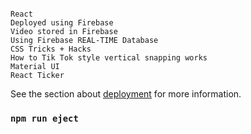 ```shell

React
Deployed using Firebase
Video stored in Firebase
Using Firebase REAL-TIME Database
CSS Tricks + Hacks
How to Tik Tok style vertical snapping works
Material UI
React Ticker

```

See the section about [deployment](https://facebook.github.io/create-react-app/docs/deployment) for more information.

### `npm run eject`

